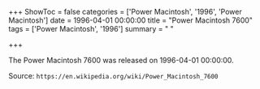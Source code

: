 +++
ShowToc = false
categories = ['Power Macintosh', '1996', 'Power Macintosh']
date = 1996-04-01 00:00:00
title = "Power Macintosh 7600"
tags = ['Power Macintosh', '1996']
summary = " "

+++

The Power Macintosh 7600 was released on 1996-04-01 00:00:00.

Source: `https://en.wikipedia.org/wiki/Power_Macintosh_7600`
